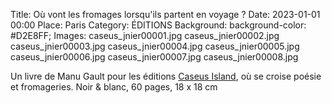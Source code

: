 Title: Où vont les fromages lorsqu'ils partent en voyage ?
Date: 2023-01-01 00:00
Place: Paris
Category: ÉDITIONS
Background: background-color: #D2E8FF;
Images: caseus_jnier00001.jpg
    caseus_jnier00002.jpg
    caseus_jnier00003.jpg
    caseus_jnier00004.jpg
    caseus_jnier00005.jpg
    caseus_jnier00006.jpg
    caseus_jnier00007.jpg
    caseus_jnier00008.jpg

Un livre de Manu Gault pour les éditions [Caseus Island](https://editionscaseusisland.fr/), où se croise poésie et fromageries. Noir & blanc, 60 pages, 18 x 18 cm 